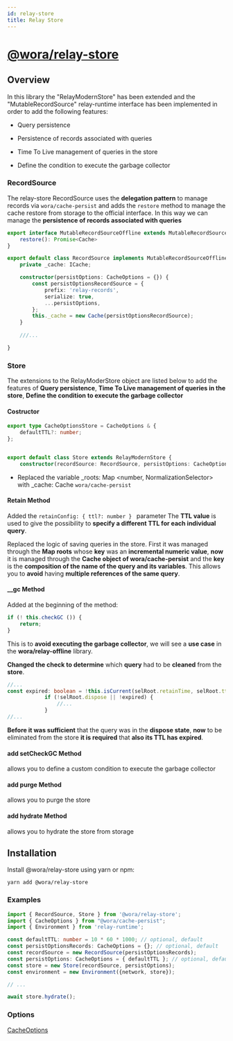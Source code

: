 ```yaml
---
id: relay-store
title: Relay Store
---
```


# [@wora/relay-store](https://github.com/morrys/wora)

## Overview

In this library the "RelayModernStore" has been extended and the "MutableRecordSource" relay-runtime interface has been implemented in order to add the following features:

* Query persistence

* Persistence of records associated with queries

* Time To Live management of queries in the store

* Define the condition to execute the garbage collector


### RecordSource

The relay-store RecordSource uses the **delegation pattern** to manage records via `wora/cache-persist` and adds the `restore` method to manage the cache restore from storage to the official interface. In this way we can manage the **persistence of records associated with queries**

```ts
export interface MutableRecordSourceOffline extends MutableRecordSource {
    restore(): Promise<Cache>
}

export default class RecordSource implements MutableRecordSourceOffline {
    private _cache: ICache;

    constructor(persistOptions: CacheOptions = {}) {
        const persistOptionsRecordSource = {
            prefix: 'relay-records',
            serialize: true,
            ...persistOptions,
        };
        this._cache = new Cache(persistOptionsRecordSource);
    }
    
    ///...

}
```

### Store

The extensions to the RelayModerStore object are listed below to add the features of **Query persistence**, **Time To Live management of queries in the store**, **Define the condition to execute the garbage collector**

#### Costructor

```ts
export type CacheOptionsStore = CacheOptions & {
    defaultTTL?: number;
};


export default class Store extends RelayModernStore {
    constructor(recordSource: RecordSource, persistOptions: CacheOptionsStore = {}, ...args)
```


* Replaced the variable _roots: Map <number, NormalizationSelector> with _cache: Cache `wora/cache-persist`

#### Retain Method

Added the `retainConfig: { ttl?: number } ` parameter
The **TTL value** is used to give the possibility to **specify a different TTL for each individual query**.

Replaced the logic of saving queries in the store. First it was managed through the **Map roots** whose **key** was an **incremental numeric value**, **now** it is managed through the **Cache object of wora/cache-persist** and the **key** is the **composition of the name of the query and its variables**.
This allows you to **avoid** having **multiple references of the same query**.


#### __gc Method

Added at the beginning of the method:

```ts
if (! this.checkGC ()) {
    return;
}
```

This is to **avoid executing the garbage collector**, we will see a **use case** in the **wora/relay-offline** library.


**Changed the check to determine** which **query** had to be **cleaned** from the **store**.

```ts
//...
const expired: boolean = !this.isCurrent(selRoot.retainTime, selRoot.ttl);
            if (!selRoot.dispose || !expired) {
                //...
            }
//...
```

 **Before it was sufficient** that the query was in the **dispose state**, **now** to be eliminated from the store **it is required** that **also its TTL has expired**.

#### add setCheckGC Method

allows you to define a custom condition to execute the garbage collector

#### add purge Method

allows you to purge the store

#### add hydrate Method

allows you to hydrate the store from storage


## Installation

Install @wora/relay-store using yarn or npm:

```
yarn add @wora/relay-store
```



### Examples

```ts
import { RecordSource, Store } from '@wora/relay-store';
import { CacheOptions } from "@wora/cache-persist";
import { Environment } from 'relay-runtime';

const defaultTTL: number = 10 * 60 * 1000; // optional, default
const persistOptionsRecords: CacheOptions = {}; // optional, default
const recordSource = new RecordSource(persistOptionsRecords);
const persistOptions: CacheOptions = { defaultTTL }; // optional, default
const store = new Store(recordSource, persistOptions);
const environment = new Environment({network, store});

// ...

await store.hydrate();

```


### Options

[CacheOptions](Caching-CachePersist.md#cache-options)
